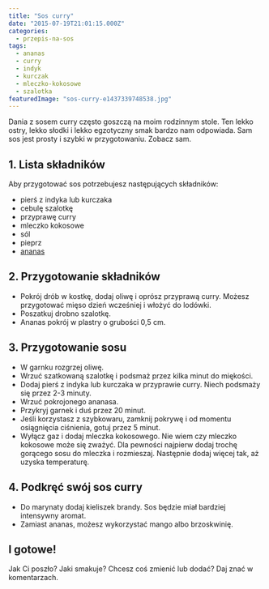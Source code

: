 ```yaml
---
title: "Sos curry"
date: "2015-07-19T21:01:15.000Z"
categories: 
  - przepis-na-sos
tags: 
  - ananas
  - curry
  - indyk
  - kurczak
  - mleczko-kokosowe
  - szalotka
featuredImage: "sos-curry-e1437339748538.jpg"
---
```


Dania z sosem curry często goszczą na moim rodzinnym stole. Ten lekko ostry, lekko słodki i lekko egzotyczny smak bardzo nam odpowiada. Sam sos jest prosty i szybki w przygotowaniu. Zobacz sam.

## 1\. Lista składników

Aby przygotować sos potrzebujesz następujących składników:

- pierś z indyka lub kurczaka
- cebulę szalotkę
- przyprawę curry
- mleczko kokosowe
- sól
- pieprz
- <a href="/ananas/">ananas</a>

## 2\. Przygotowanie składników

- Pokrój drób w kostkę, dodaj oliwę i oprósz przyprawą curry. Możesz przygotować mięso dzień wcześniej i włożyć do lodówki.
- Poszatkuj drobno szalotkę.
- Ananas pokrój w plastry o grubości 0,5 cm.

## 3\. Przygotowanie sosu

- W garnku rozgrzej oliwę.
- Wrzuć szatkowaną szalotkę i podsmaż przez kilka minut do miękości.
- Dodaj pierś z indyka lub kurczaka w przyprawie curry. Niech podsmaży się przez 2-3 minuty.
- Wrzuć pokrojonego ananasa.
- Przykryj garnek i duś przez 20 minut.
- Jeśli korzystasz z szybkowaru, zamknij pokrywę i od momentu osiągnięcia ciśnienia, gotuj przez 5 minut.
- Wyłącz gaz i dodaj mleczka kokosowego. Nie wiem czy mleczko kokosowe może się zważyć. Dla pewności najpierw dodaj trochę gorącego sosu do mleczka i rozmieszaj. Następnie dodaj więcej tak, aż uzyska temperaturę.

## 4\. Podkręć swój sos curry

- Do marynaty dodaj kieliszek brandy. Sos będzie miał bardziej intensywny aromat.
- Zamiast ananas, możesz wykorzystać mango albo brzoskwinię.

## I gotowe!

Jak Ci poszło? Jaki smakuje? Chcesz coś zmienić lub dodać? Daj znać w komentarzach.
